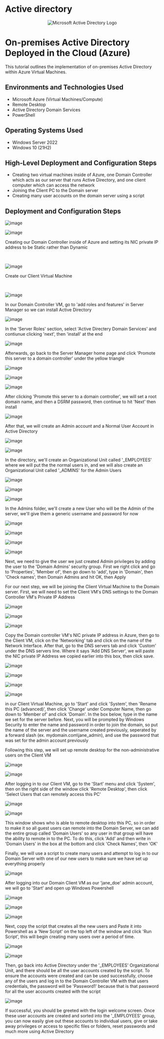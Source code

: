 # Active directory

<p align="center">
<img src="https://i.imgur.com/pU5A58S.png" alt="Microsoft Active Directory Logo"/>
</p>

<h1>On-premises Active Directory Deployed in the Cloud (Azure)</h1>
This tutorial outlines the implementation of on-premises Active Directory within Azure Virtual Machines. <br />


<h2>Environments and Technologies Used</h2>

- Microsoft Azure (Virtual Machines/Compute)
- Remote Desktop
- Active Directory Domain Services
- PowerShell

<h2>Operating Systems Used </h2>

- Windows Server 2022
- Windows 10 (21H2)

<h2>High-Level Deployment and Configuration Steps</h2>

- Creating two virtual machines inside of Azure, one Domain Controller which acts as our server that runs Active Directory, and one client computer which can access the network
- Joining the Client PC to the Domain server
- Creating many user accounts on the domain server using a script

<h2>Deployment and Configuration Steps</h2>


![image](https://github.com/chrisfortuno/Activedirectory/assets/149267076/a164bea5-6655-458e-b355-d4a37959a707)

![image](https://github.com/chrisfortuno/Activedirectory/assets/149267076/8c0d1c47-3eab-4770-8335-486488a04336)

</p>
<p>
Creating our Domain Controller inside of Azure and setting its NIC private IP address to be Static rather than Dynamic 
</p>
<br />




![image](https://github.com/chrisfortuno/Activedirectory/assets/149267076/6019eb32-9b40-4b1b-9dc4-dd1678853992)

</p>
<p>
Create our Client Virtual Machine 
</p>
<br />

![image](https://github.com/chrisfortuno/Activedirectory/assets/149267076/3bfdfe5f-64b5-407d-88f2-ff254a437a59)

In our Domain Controller VM, go to 'add roles and features' in Server Manager so we can install Active Directory

![image](https://github.com/chrisfortuno/Activedirectory/assets/149267076/50fc7695-1b26-459c-aa5c-6478cece4f67)

In the 'Server Roles' section, select 'Active Directery Domain Services' and contiunue clicking 'next', then 'install' at the end

![image](https://github.com/chrisfortuno/Activedirectory/assets/149267076/31f44292-d75f-4e5d-a1a6-57c1a5b8afee)

Afterwards, go back to the Server Manager home page and click 'Promote this server to a domain controller' under the yellow triangle

![image](https://github.com/chrisfortuno/Activedirectory/assets/149267076/b9036873-36cb-474e-a4ce-0c2882839dab)

![image](https://github.com/chrisfortuno/Activedirectory/assets/149267076/fe719cb4-641d-4726-9eb7-9b47fb3418a8)

![image](https://github.com/chrisfortuno/Activedirectory/assets/149267076/0285fba1-7cc6-4959-9e81-e3cda46f5834)


After clicking 'Promote this server to a domain controller', we will set a root domain name, and then a DSRM password, then continue to hit 'Next' then install

![image](https://github.com/chrisfortuno/Activedirectory/assets/149267076/eeb6b7a6-4b0b-4c3c-b9c6-f96cc7025f3c)

After that, we will create an Admin account and a Normal User Account in Active Directory 

![image](https://github.com/chrisfortuno/Activedirectory/assets/149267076/ef3ad27b-2e58-4348-866f-f72cdf7c85db)

![image](https://github.com/chrisfortuno/Activedirectory/assets/149267076/7842fd34-90c8-485c-bb7d-e342105c26a5)


In the directory, we'll create an Organizational Unit called '_EMPLOYEES' where we will put the the normal users in, and we will also create an Organizational Unit called '_ADMINS' for the Admin Users

![image](https://github.com/chrisfortuno/Activedirectory/assets/149267076/0c516e17-88d0-4092-b6af-37fd0f96cc4a)

![image](https://github.com/chrisfortuno/Activedirectory/assets/149267076/21f846d0-00b9-459d-938c-783de0a22adf)

![image](https://github.com/chrisfortuno/Activedirectory/assets/149267076/63eee163-7ecd-439d-87d7-8330b56d951a)



In the Admins folder, we'll create a new User who will be the Admin of the server, we'll give them a generic username and password for now

![image](https://github.com/chrisfortuno/Activedirectory/assets/149267076/e80a278b-13d0-4b9d-9672-b4534a650162)

![image](https://github.com/chrisfortuno/Activedirectory/assets/149267076/800e9a26-1831-4d22-a0df-670caa028b4c)

![image](https://github.com/chrisfortuno/Activedirectory/assets/149267076/c9a1a9eb-b09f-4597-95fc-6993c80a30b4)

![image](https://github.com/chrisfortuno/Activedirectory/assets/149267076/b259dacd-de9a-41ab-b2eb-263de4a49f3e)


Next, we need to give the user we just created Admin privileges by adding the user to the 'Domain Admins' security group. First we right click and go to 'Properties', 'Member of', then go down to 'add', type in 'Domain', then 'Check names', then Domain Admins and hit OK, then Apply

For our next step, we will be joining the Client Virtual Machine to the Domain server. First, we will need to set the Client VM's DNS settings to the Domain Controller VM's Private IP Address

![image](https://github.com/chrisfortuno/Activedirectory/assets/149267076/a5985bbe-5e5e-49ed-bd9b-2b690e54d5f6)

![image](https://github.com/chrisfortuno/Activedirectory/assets/149267076/4a183721-9d27-48be-b8c4-1efd495d820b)

![image](https://github.com/chrisfortuno/Activedirectory/assets/149267076/8d9209b2-5c96-406a-81eb-27a687258d29)



Copy the Domain controller VM's NIC private IP address in Azure, then go to the Client VM, click on the 'Networking' tab and click on the name of the Network Interface. After that, go to the DNS servers tab and click 'Custom' under the DNS servers line. Where it says 'Add DNS Server', we will paste the NIC private IP Address we copied earlier into this box, then click save.


![image](https://github.com/chrisfortuno/Activedirectory/assets/149267076/c547f778-1cf8-45f8-9a89-f5ebe9d952c9)

![image](https://github.com/chrisfortuno/Activedirectory/assets/149267076/8f933003-6072-4429-ba4c-2d6c809186ec)

![image](https://github.com/chrisfortuno/Activedirectory/assets/149267076/0639dc40-1330-4281-87cf-00297387bf77)

![image](https://github.com/chrisfortuno/Activedirectory/assets/149267076/b611f634-b89f-4828-a4ee-1b19bf94a732)



in our Client Virtual Machine, go to 'Start' and click 'System', then 'Rename this PC (advanced)', then click 'Change' under Computer Name, then go down to 'Member of' and click 'Domain'. In the box below, type in the name we set for the server before. Next, you will be prompted by Windows Security to enter the name and password in order to join the domain, so put the name of the server and the username created previously, seperated by a forward slash (ex. mydomain.com\jane_admin), and use the password that was set for the admin account previously

Following this step, we will set up remote desktop for the non-administrative users on the Client VM 

![image](https://github.com/chrisfortuno/Activedirectory/assets/149267076/e45f3bd2-d9fa-4744-a714-7ed8362b1b4b)

![image](https://github.com/chrisfortuno/Activedirectory/assets/149267076/036e21e1-bdd6-4438-bf0b-4e97f063178f)


After logging in to our Client VM, go to the 'Start' menu and click 'System', then on the right side of the window click 'Remote Desktop', then click 'Select Users that can remotely access this PC' 

![image](https://github.com/chrisfortuno/Activedirectory/assets/149267076/b132b947-407d-42ab-893a-1ffa59628154)

![image](https://github.com/chrisfortuno/Activedirectory/assets/149267076/4af569ea-9447-4e21-8fe6-0d3374f0f567)


This window shows who is able to remote desktop into this PC, so in order to make it so all guest users can remote into the Domain Server, we can add the entire group called 'Domain Users' so any user in that group will have the ability to remote in to the PC.
To do this, click 'Add' and then write in 'Domain Users' in the box at the bottom and click 'Check Names', then 'OK' 

Finally, we will use a script to create many users and attempt to log in to our Domain Server with one of our new users to make sure we have set up everything properly

![image](https://github.com/chrisfortuno/Activedirectory/assets/149267076/a1e2c92e-147c-4e91-a2c5-140566da1f59)

After logging into our Domain Client VM as our 'jane_doe' admin account, we will go to 'Start' and open up Windows Powershell

![image](https://github.com/chrisfortuno/Activedirectory/assets/149267076/f7516a75-ff63-4561-b795-59ecb4e381ad)

![image](https://github.com/chrisfortuno/Activedirectory/assets/149267076/c5d9c31d-fa4e-4f09-a73c-84059c732e5a)

![image](https://github.com/chrisfortuno/Activedirectory/assets/149267076/b0bade80-41bf-4cbc-a810-aa9638268d49)


Next, copy the script that creates all the new users and Paste it into Powershell as a 'New Script' on the top left of the window and click 'Run Script', this will begin creating many users over a period of time. 

![image](https://github.com/chrisfortuno/Activedirectory/assets/149267076/bd3d1fb2-5b7d-49bc-976d-719557558d8c)

![image](https://github.com/chrisfortuno/Activedirectory/assets/149267076/ebf94780-c90c-4f81-92ba-e1d0f5a634ad)


Then, go back into Active Directory under the '_EMPLOYEES' Organizational Unit, and there should be all the user accounts created by the script. To ensure the accounts were created and can be used successfully, choose any of the users and log in to the Domain Controller VM with that users credentials, the password will be 'Password1' because that is that password for all the user accounts created with the script

![image](https://github.com/chrisfortuno/Activedirectory/assets/149267076/2ffe2734-f9bf-4832-ad62-35319f5bf2fc)

If successful, you should be greeted with the login welcome screen. Once these user accounts are created and sorted into the '_EMPLOYEES' group, you can now easily give out these accounts to individual users, give or take away privileges or access to specific files or folders, reset passwords and much more using Active Directory 




















